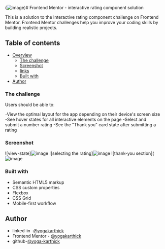 (![image](https://github.com/yoga-karthick/front-end-mentor-challanges-/assets/80122088/91bb673a-f2df-437e-8e53-b84d4435d5b2))# Frontend Mentor - interactive rating component solution

This is a solution to the Interactive rating component challenge on Frontend Mentor. Frontend Mentor challenges help you improve your coding skills by building realistic projects.

## Table of contents

- [Overview](#overview)
  - [The challenge](#the-challenge)
  - [Screenshot](#screenshot)
  - [links](#links)
  - [Built with](#built-with)
- [Author](#author)
### The challenge
Users should be able to:

-View the optimal layout for the app depending on their device's screen size
-See hover states for all interactive elements on the page
-Select and submit a number rating
-See the "Thank you" card state after submitting a rating


### Screenshot
![view-state]![image](https://github.com/yoga-karthick/front-end-mentor-challanges-/assets/80122088/91bb673a-f2df-437e-8e53-b84d4435d5b2)
![selecting the rating]![image](https://github.com/yoga-karthick/front-end-mentor-challanges-/assets/80122088/e6329841-dd01-435f-bbfd-f7d1d4484585)
![thank-you section](![image](https://github.com/yoga-karthick/front-end-mentor-challanges-/assets/80122088/bb5d8c36-a690-4b5b-9511-4599ea38cdb9)


### Built with

- Semantic HTML5 markup
- CSS custom properties
- Flexbox
- CSS Grid
- Mobile-first workflow

## Author
- linked-in -[@yogakarthick](https://www.linkedin.com/in/yogakarthick-yd/)
- Frontend Mentor - [@yogakarthick](https://www.frontendmentor.io/profile/yoga-karthick)
- github-[@yoga-karthick](https://github.com/yoga-karthick)
